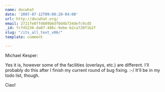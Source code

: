 ```yaml
---
name: docwhat
date: '2007-07-12T09:08:20-04:00'
url: http://docwhat.org/
email: 2721fe8ffd609b6df0d4b734defc9cd5
_id: fcf45236-da07-486c-9ebe-b2ca720f1b2f
slug: "/its_all_text_v06/"
template: comment

---
```


Michael Kesper:

Yes it is, however some of the facilities (overlays, etc.) are different.  I'll probably do this after I finish my current round of bug fixing. :-/  It'll be in my todo list, though.

Ciao!
